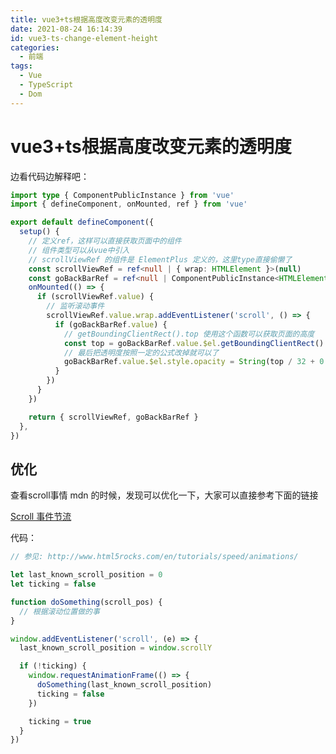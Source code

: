 ```yaml
---
title: vue3+ts根据高度改变元素的透明度
date: 2021-08-24 16:14:39
id: vue3-ts-change-element-height
categories:
  - 前端
tags:
  - Vue
  - TypeScript
  - Dom
---
```


# vue3+ts根据高度改变元素的透明度

边看代码边解释吧：

```ts
import type { ComponentPublicInstance } from 'vue'
import { defineComponent, onMounted, ref } from 'vue'

export default defineComponent({
  setup() {
    // 定义ref，这样可以直接获取页面中的组件
    // 组件类型可以从vue中引入
    // scrollViewRef 的组件是 ElementPlus 定义的，这里type直接偷懒了
    const scrollViewRef = ref<null | { wrap: HTMLElement }>(null)
    const goBackBarRef = ref<null | ComponentPublicInstance<HTMLElement>>(null)
    onMounted(() => {
      if (scrollViewRef.value) {
        // 监听滚动事件
        scrollViewRef.value.wrap.addEventListener('scroll', () => {
          if (goBackBarRef.value) {
            // getBoundingClientRect().top 使用这个函数可以获取页面的高度
            const top = goBackBarRef.value.$el.getBoundingClientRect().top
            // 最后把透明度按照一定的公式改掉就可以了
            goBackBarRef.value.$el.style.opacity = String(top / 32 + 0.5)
          }
        })
      }
    })

    return { scrollViewRef, goBackBarRef }
  },
})
```

## 优化

查看scroll事情 mdn 的时候，发现可以优化一下，大家可以直接参考下面的链接

[Scroll 事件节流](https://developer.mozilla.org/zh-CN/docs/Web/API/Document/scroll_event#scroll_%E4%BA%8B%E4%BB%B6%E8%8A%82%E6%B5%81)

代码：

```js
// 参见: http://www.html5rocks.com/en/tutorials/speed/animations/

let last_known_scroll_position = 0
let ticking = false

function doSomething(scroll_pos) {
  // 根据滚动位置做的事
}

window.addEventListener('scroll', (e) => {
  last_known_scroll_position = window.scrollY

  if (!ticking) {
    window.requestAnimationFrame(() => {
      doSomething(last_known_scroll_position)
      ticking = false
    })

    ticking = true
  }
})
```
